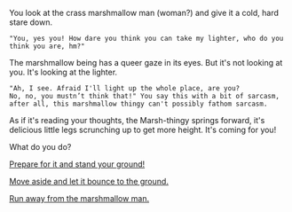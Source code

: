 You look at the crass marshmallow man (woman?) and give it a cold, hard stare down.
	
	"You, yes you! How dare you think you can take my lighter, who do you think you are, hm?"
The marshmallow being has a queer gaze in its eyes. But it's not looking at you.
It's looking at the lighter.

	"Ah, I see. Afraid I'll light up the whole place, are you? 
	No, no, you mustn’t think that!" You say this with a bit of sarcasm, 
	after all, this marshmallow thingy can't possibly fathom sarcasm.
As if it's reading your thoughts, the Marsh-thingy springs forward, it's
delicious little legs scrunching up to get more height. It's coming for you!

What do you do?

[Prepare for it and stand your ground!](stand/stand.md)

[Move aside and let it bounce to the ground.](move/move.md)

[Run away from the marshmallow man.](flee/flee.md)